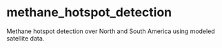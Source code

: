 # methane_hotspot_detection

Methane hotspot detection over North and South America using modeled satellite data.
